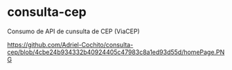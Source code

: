 # consulta-cep
Consumo de API de cunsulta de CEP (ViaCEP)


https://github.com/Adriel-Cochito/consulta-cep/blob/4cbe24b934332b40924405c47983c8a1ed93d55d/homePage.PNG
